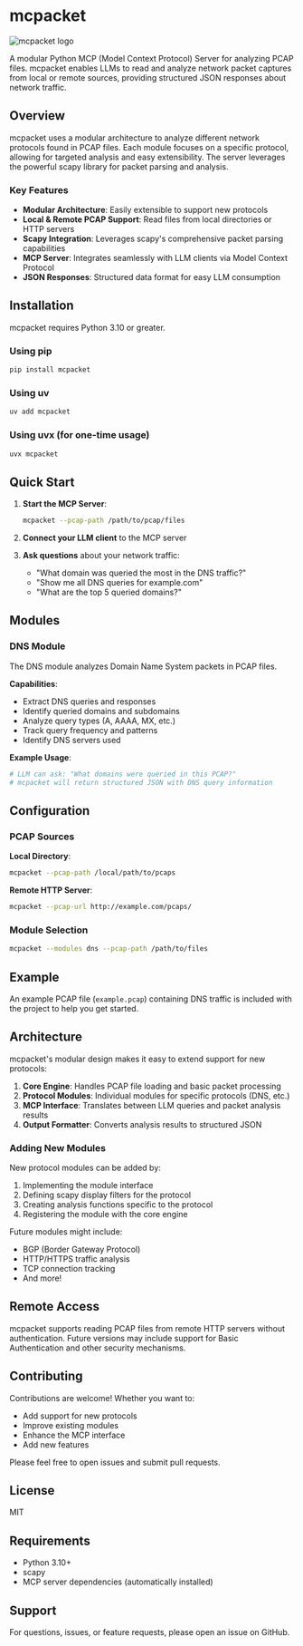 # mcpacket

![mcpacket logo](readme-assets/logo.png)

A modular Python MCP (Model Context Protocol) Server for analyzing PCAP files. mcpacket enables LLMs to read and analyze network packet captures from local or remote sources, providing structured JSON responses about network traffic.

## Overview

mcpacket uses a modular architecture to analyze different network protocols found in PCAP files. Each module focuses on a specific protocol, allowing for targeted analysis and easy extensibility. The server leverages the powerful scapy library for packet parsing and analysis.

### Key Features

- **Modular Architecture**: Easily extensible to support new protocols
- **Local & Remote PCAP Support**: Read files from local directories or HTTP servers
- **Scapy Integration**: Leverages scapy's comprehensive packet parsing capabilities
- **MCP Server**: Integrates seamlessly with LLM clients via Model Context Protocol
- **JSON Responses**: Structured data format for easy LLM consumption

## Installation

mcpacket requires Python 3.10 or greater.

### Using pip

```bash
pip install mcpacket
```

### Using uv

```bash
uv add mcpacket
```

### Using uvx (for one-time usage)

```bash
uvx mcpacket
```

## Quick Start

1. **Start the MCP Server**:

   ```bash
   mcpacket --pcap-path /path/to/pcap/files
   ```

2. **Connect your LLM client** to the MCP server

3. **Ask questions** about your network traffic:
   - "What domain was queried the most in the DNS traffic?"
   - "Show me all DNS queries for example.com"
   - "What are the top 5 queried domains?"

## Modules

### DNS Module

The DNS module analyzes Domain Name System packets in PCAP files.

**Capabilities**:

- Extract DNS queries and responses
- Identify queried domains and subdomains
- Analyze query types (A, AAAA, MX, etc.)
- Track query frequency and patterns
- Identify DNS servers used

**Example Usage**:

```python
# LLM can ask: "What domains were queried in this PCAP?"
# mcpacket will return structured JSON with DNS query information
```

## Configuration

### PCAP Sources

**Local Directory**:

```bash
mcpacket --pcap-path /local/path/to/pcaps
```

**Remote HTTP Server**:

```bash
mcpacket --pcap-url http://example.com/pcaps/
```

### Module Selection

```bash
mcpacket --modules dns --pcap-path /path/to/files
```

## Example

An example PCAP file (`example.pcap`) containing DNS traffic is included with the project to help you get started.

## Architecture

mcpacket's modular design makes it easy to extend support for new protocols:

1. **Core Engine**: Handles PCAP file loading and basic packet processing
2. **Protocol Modules**: Individual modules for specific protocols (DNS, etc.)
3. **MCP Interface**: Translates between LLM queries and packet analysis results
4. **Output Formatter**: Converts analysis results to structured JSON

### Adding New Modules

New protocol modules can be added by:

1. Implementing the module interface
2. Defining scapy display filters for the protocol
3. Creating analysis functions specific to the protocol
4. Registering the module with the core engine

Future modules might include:

- BGP (Border Gateway Protocol)
- HTTP/HTTPS traffic analysis
- TCP connection tracking
- And more!

## Remote Access

mcpacket supports reading PCAP files from remote HTTP servers without authentication. Future versions may include support for Basic Authentication and other security mechanisms.

## Contributing

Contributions are welcome! Whether you want to:

- Add support for new protocols
- Improve existing modules
- Enhance the MCP interface
- Add new features

Please feel free to open issues and submit pull requests.

## License

MIT

## Requirements

- Python 3.10+
- scapy
- MCP server dependencies (automatically installed)

## Support

For questions, issues, or feature requests, please open an issue on GitHub.
